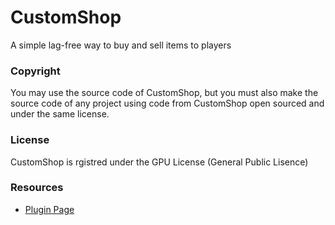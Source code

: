 # CustomShop
A simple lag-free way to buy and sell items to players

### Copyright
You may use the source code of CustomShop, but you must also make the source code of any project using code from CustomShop open sourced and under the same license.

### License
CustomShop is rgistred under the GPU License (General Public Lisence)

### Resources
 * [Plugin Page](https://www.spigotmc.org/resources/custom-shop-gui.28178/)
